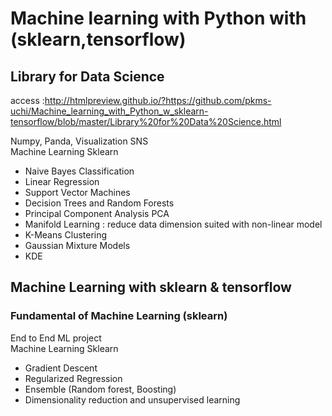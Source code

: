# Machine learning with Python with (sklearn,tensorflow)
## Library for Data Science
access :http://htmlpreview.github.io/?https://github.com/pkms-uchi/Machine_learning_with_Python_w_sklearn-tensorflow/blob/master/Library%20for%20Data%20Science.html   

Numpy, Panda, Visualization SNS  
Machine Learning Sklearn
  - Naive Bayes Classification
  - Linear Regression
  - Support Vector Machines
  - Decision Trees and Random Forests
  - Principal Component Analysis PCA
  - Manifold Learning : reduce data dimension suited with non-linear model
  - K-Means Clustering
  - Gaussian Mixture Models
  - KDE

## Machine Learning with sklearn & tensorflow
### Fundamental of Machine Learning (sklearn)
End to End ML project  
Machine Learning Sklearn
  - Gradient Descent
  - Regularized Regression
  - Ensemble (Random forest, Boosting)
  - Dimensionality reduction and unsupervised learning
